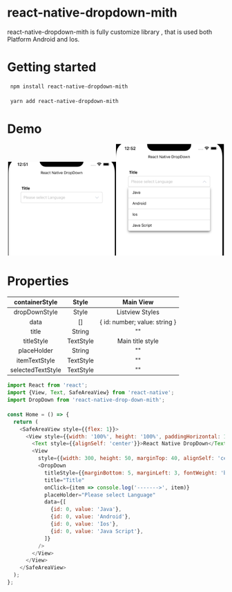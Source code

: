 # react-native-dropdown-mith 
react-native-dropdown-mith is fully customize library , that is used both Platform Android and Ios.

# Getting started
```sh
 npm install react-native-dropdown-mith

 yarn add react-native-dropdown-mith
```
# Demo
 <p align="center">
  <img width="250" src="./src/assets/icon.png"><img width="250" src="./src/assets/icon2.png">
</p>

# Properties

| containerStyle   | Style             | Main View                     |
| :-----:          | :---:             | :---:                         |
| dropDownStyle    | Style             | Listview Styles               |
| data             | []                | { id: number; value: string } |
| title            | String            | ""                            |
| titleStyle       | TextStyle         | Main title style              |
| placeHolder      | String            | ""                            |
| itemTextStyle    | TextStyle         | ""                            |
| selectedTextStyle| TextStyle         | ""                            |



```js
import React from 'react';
import {View, Text, SafeAreaView} from 'react-native';
import DropDown from 'react-native-drop-down-mith';

const Home = () => {
  return (
    <SafeAreaView style={{flex: 1}}>
      <View style={{width: '100%', height: '100%', paddingHorizontal: 10}}>
        <Text style={{alignSelf: 'center'}}>React Native DropDown</Text>
        <View
          style={{width: 300, height: 50, marginTop: 40, alignSelf: 'center'}}>
          <DropDown
            titleStyle={{marginBottom: 5, marginLeft: 3, fontWeight: 'bold'}}
            title="Title"
            onClick={item => console.log('------->', item)}
            placeHolder="Please select Language"
            data={[
              {id: 0, value: 'Java'},
              {id: 0, value: 'Android'},
              {id: 0, value: 'Ios'},
              {id: 0, value: 'Java Script'},
            ]}
          />
        </View>
      </View>
    </SafeAreaView>
  );
};
```